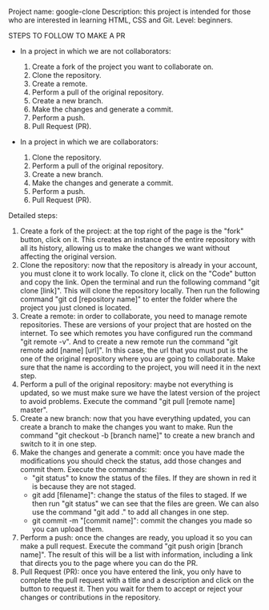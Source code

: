 Project name: google-clone
Description: this project is intended for those who are interested in learning HTML, CSS and Git.
Level: beginners. 

STEPS TO FOLLOW TO MAKE A PR
* In a project in which we are not collaborators:
    1. Create a fork of the project you want to collaborate on.
    2. Clone the repository.
    3. Create a remote.
    4. Perform a pull of the original repository.
    5. Create a new branch.
    6. Make the changes and generate a commit.
    7. Perform a push.
    8. Pull Request (PR).

* In a project in which we are collaborators:
    1. Clone the repository.
    2. Perform a pull of the original repository.
    3. Create a new branch.
    4. Make the changes and generate a commit.
    5. Perform a push.
    6. Pull Request (PR).

Detailed steps: 
1. Create a fork of the project: at the top right of the page is the "fork" button, click on it. This creates an instance of the entire repository with all its history, allowing us to make the changes we want without affecting the original version. 
2. Clone the repository: now that the repository is already in your account, you must clone it to work locally. To clone it, click on the "Code" button and copy the link.
Open the terminal and run the following command "git clone [link]". This will clone the repository locally. Then run the following command "git cd [repository name]" to enter the folder where the project you just cloned is located. 
3. Create a remote: in order to collaborate, you need to manage remote repositories. These are versions of your project that are hosted on the internet.
To see which remotes you have configured run the command "git remote -v". And to create a new remote run the command "git remote add [name] [url]". In this case, the url that you must put is the one of the original repository where you are going to collaborate. Make sure that the name is according to the project, you will need it in the next step.
4. Perform a pull of the original repository: maybe not everything is updated, so we must make sure we have the latest version of the project to avoid problems. Execute the command "git pull [remote name] master".
5. Create a new branch: now that you have everything updated, you can create a branch to make the changes you want to make. Run the command "git checkout -b [branch name]" to create a new branch and switch to it in one step. 
6. Make the changes and generate a commit: once you have made the modifications you should check the status, add those changes and commit them. Execute the commands:
    * "git status" to know the status of the files. If they are shown in red it is because they are not staged.
    * git add [filename]": change the status of the files to staged. If we then run "git status" we can see that the files are green. 
    We can also use the command "git add ." to add all changes in one step.
    * git commit -m "[commit name]": commit the changes you made so you can upload them.
7. Perform a push: once the changes are ready, you upload it so you can make a pull request. Execute the command "git push origin [branch name]". The result of this will be a list with information, including a link that directs you to the page where you can do the PR.
8. Pull Request (PR): once you have entered the link, you only have to complete the pull request with a title and a description and click on the button to request it. Then you wait for them to accept or reject your changes or contributions in the repository. 